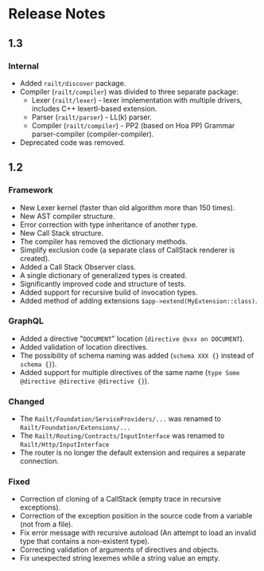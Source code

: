 # Release Notes

## 1.3

### Internal

- Added `railt/discover` package.
- Compiler (`railt/compiler`) was divided to three separate package:
    - Lexer (`railt/lexer`) - lexer implementation with multiple drivers, includes C++ lexertl-based extension. 
    - Parser (`railt/parser`) - LL(k) parser.
    - Compiler (`railt/compiler`) - PP2 (based on Hoa PP) Grammar parser-compiler (compiler-compiler).
- Deprecated code was removed.

## 1.2

### Framework

- New Lexer kernel (faster than old algorithm more than 150 times).
- New AST compiler structure.
- Error correction with type inheritance of another type.
- New Call Stack structure.
- The compiler has removed the dictionary methods.
- Simplify exclusion code (a separate class of CallStack renderer is created).
- Added a Call Stack Observer class.
- A single dictionary of generalized types is created.
- Significantly improved code and structure of tests.
- Added support for recursive build of invocation types.
- Added method of adding extensions `$app->extend(MyExtension::class)`.

### GraphQL

- Added a directive "`DOCUMENT`" location (`directive @xxx on DOCUMENT`).
- Added validation of location directives.
- The possibility of schema naming was added (`schema XXX {}` instead of `schema {}`).
- Added support for multiple directives of the same name (`type Some @directive @directive @directive {}`).

### Changed

- The `Railt/Foundation/ServiceProviders/...` was renamed to `Railt/Foundation/Extensions/...`
- The `Railt/Routing/Contracts/InputInterface` was renamed to `Railt/Http/InputInterface`
- The router is no longer the default extension and requires a separate connection.

### Fixed

- Correction of cloning of a CallStack (empty trace in recursive exceptions).
- Correction of the exception position in the source code from a variable (not from a file).
- Fix error message with recursive autoload (An attempt to load an invalid type that contains a non-existent type).
- Correcting validation of arguments of directives and objects.
- Fix unexpected string lexemes while a string value an empty.
